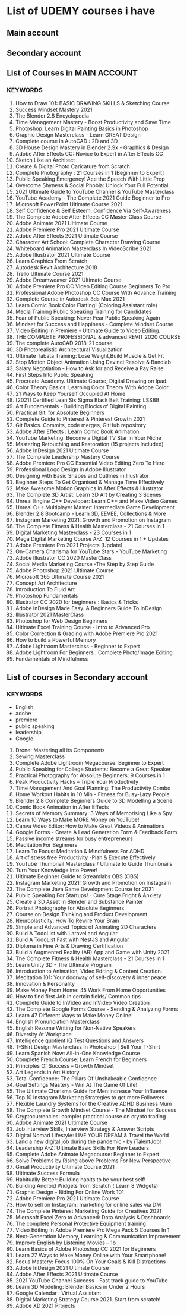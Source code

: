 # List of UDEMY courses i have
## Main account
## Secondary account
## List of Courses in MAIN ACCOUNT
### KEYWORDS
1. How to Draw 101: BASIC DRAWING SKILLS & Sketching Course
2. Success Mindset Mastery 2021
3. The Blender 2.8 Encyclopedia
4. Time Management Mastery - Boost Productivity and Save Time
5. Photoshop: Learn Digital Painting Basics in Photoshop
6. Graphic Design Masterclass - Learn GREAT Design
7. Complete course in AutoCAD : 2D and 3D
8. 3D House Design Mastery in Blender 2.9x - Graphics & Design
9. Adobe After Effects CC: Novice to Expert in After Effects CC
10. Sketch Like an Architect
11. Create A Digital Photo Caricature from Scratch
12. Complete Photography : 21 Courses in 1 [Beginner to Expert]
13. Public Speaking Emergency! Ace the Speech With Little Prep
14. Overcome Shyness & Social Phobia: Unlock Your Full Potential
15. 2021 Ultimate Guide to YouTube Channel & YouTube Masterclass
16. YouTube Academy - The Complete 2021 Guide Beginner to Pro
17. Microsoft PowerPoint Ultimate Course 2021
18. Self Confidence & Self Esteem: Confidence Via Self-Awareness
19. The Complete Adobe After Effects CC Master Class Course
20. Adobe Animate 2021 Ultimate Course
21. Adobe Premiere Pro 2021 Ultimate Course
22. Adobe After Effects 2021 Ultimate Course
23. Character Art School: Complete Character Drawing Course
24. Whiteboard Animation Masterclass In VideoScribe 2021
25. Adobe Illustrator 2021 Ultimate Course
26. Learn Graphics From Scratch
27. Autodesk Revit Architecture 2018
28. Trello Ultimate Course 2021
29. Adobe Dreamweaver 2021 Ultimate Course
30. Adobe Premiere Pro CC Video Editing Course Beginners To Pro
31. Professional Adobe Photoshop CC Course With Advance Training
32. Complete Course in Autodesk 3ds Max 2021
33. Learn Comic Book Color Flatting! (Coloring Assistant role)
34. Media Training Public Speaking Training for Candidates
35. Fear of Public Speaking: Never Fear Public Speaking Again
36. Mindset for Success and Happiness - Complete Mindset Course
37. Video Editing in Premiere - Ultimate Guide to Video Editing.
38. THE COMPLETE PROFESSIONAL & advanced REVIT 2020 COURSE
39. The complete AutoCAD 2018-21 course
40. 3D Photorealistic Architectural Visualization
41. Ultimate Tabata Training: Lose Weight,Build Muscle & Get Fit
42. Stop Motion Object Animation Using Davinci Resolve & Bandlab
43. Salary Negotiation - How to Ask for and Receive a Pay Raise
44. First Steps Into Public Speaking
45. Procreate Academy. Ultimate Course, Digital Drawing on Ipad.
46. Color Theory Basics: Learning Color Theory With Adobe Color
47. 21 Ways to Keep Yourself Occupied At Home
48. [2021] Certified Lean Six Sigma Black Belt Training: LSSBB
49. Art Fundamentals - Building Blocks of Digital Painting
50. Practical Git: for Absolute Beginners
51. Complete Guide to Pinterest & Pinterest Growth 2021
52. Git Basics. Commits, code merges, GitHub repository
53. Adobe After Effects : Learn Comic Book Animation
54. YouTube Marketing: Become a Digital TV Star in Your Niche
55. Mastering Retouching and Restoration (15 projects Included)
56. Adobe InDesign 2021 Ultimate Course
57. The Complete Leadership Mastery Course
58. Adobe Premiere Pro CC Essential Video Editing Zero To Hero
59. Professional Logo Design in Adobe Illustrator
60. Designing with Basic Shapes and Outlines in Illustrator
61. Beginner Steps To Get Organised & Manage Time Effectively
62. Make Awesome Motion Graphics in After Effects & Illustrator
63. The Complete 3D Artist: Learn 3D Art by Creating 3 Scenes
64. Unreal Engine C++ Developer: Learn C++ and Make Video Games
65. Unreal C++ Multiplayer Master: Intermediate Game Development
66. Blender 2.8 Bootcamp - Learn 3D, EEVEE, Collections & More
67. Instagram Marketing 2021: Growth and Promotion on Instagram
68. The Complete Fitness & Health Masterclass - 21 Courses in 1
69. Digital Marketing Masterclass - 23 Courses in 1
70. Mega Digital Marketing Course A-Z: 12 Courses in 1 + Updates
71. Adobe Premiere Pro 2021 Projects (Update)
72. On-Camera Charisma for YouTube Stars - YouTube Marketing
73. Adobe Illustrator CC 2020 MasterClass
74. Social Media Marketing Course -The Step by Step Guide
75. Adobe Photoshop 2021 Ultimate Course
76. Microsoft 365 Ultimate Course 2021
77. Concept Art Architecture
78. Introduction To Fluid Art
79. Photoshop Fundamentals
80. Illustrator CC 2020 for beginners : Basics & Tricks
81. Adobe InDesign Made Easy. A Beginners Guide To InDesign
82. Illustrator 2021 MasterClass
83. Photoshop for Web Design Beginners
84. Ultimate Excel Training Course - Intro to Advanced Pro
85. Color Correction & Grading with Adobe Premiere Pro 2021
86. How to build a Powerful Memory
87. Adobe Lightroom Masterclass - Beginner to Expert
88. Adobe Lightroom For Beginners : Complete Photo/Image Editing
89. Fundamentals of Mindfulness

## List of courses in Secondary account
### KEYWORDS
* English
* adobe
* premiere
* public speaking
* leadership
* Google 

1. Drone: Mastering all its Components
2. Sewing Masterclass
3. Complete Adobe Lightroom Megacourse: Beginner to Expert
4. Public Speaking for College Students: Become a Great Speaker
5. Practical Photography for Absolute Beginners: 9 Courses in 1
6. Peak Productivity Hacks – Triple Your Productivity
7. Time Management And Goal Planning: The Productivity Combo
8. Home Workout Habits in 10 Min - Fitness for Busy-Lazy People
9. Blender 2.8 Complete Beginners Guide to 3D Modelling a Scene
10. Comic Book Animation in After Effects
11. Secrets of Memory Summary: 3 Ways of Memorising Like a Spy
12. Learn 10 Ways to Make MORE Money on YouTube!
13. Canva Video Editor: How to Make Great Videos & Animations
14. Google Forms - Create A Lead Generation Form & Feedback Form
15. Passive income streams for busy entrepreneurs
16. Meditation For Beginners
17. Learn To Focus: Meditation & Mindfulness For ADHD
18. Art of stress free Productivity -Plan & Execute Effectively
19. YouTube Thumbnail Masterclass / Ultimate to Guide Thumbnails
20. Turn Your Knowledge into Power!
21. Ultimate Beginner Guide to Streamlabs OBS (OBS)
22. Instagram Marketing 2021: Growth and Promotion on Instagram
23. The Complete Java Game Development Course for 2021
24. Public Speaking For Startups! - Cure Stage Fright & Anxiety
25. Create a 3D Asset in Blender and Substance Painter
26. Portrait Photography for Absolute Beginners
27. Course on Design Thinking and Product Development
28. Neuroplasticity: How To Rewire Your Brain
29. Simple and Advanced Topics of Animating 2D Characters
30. Build A TodoList with Laravel and Angular
31. Build A TodoList Fast with NestJS and Angular
32. Diploma in Fine Arts & Drawing Certification
33. Build a Augmented Reality (AR) App and Game with Unity 2021
34. The Complete Fitness & Health Masterclass - 21 Courses in 1
35. Learn Unity 3D - The Ultimate Program
36. Introduction to Animation, Video Editing & Content Creation.
37. Meditation 101: Your doorway of self-discovery & inner peace
38. Innovation & Personality
39. Make Money From Home: 45 Work From Home Opportunities
40. How to find first Job in certain fields/ Common tips
41. Complete Guide to InVideo and InVideo Video Creation
42. The Complete Google Forms Course - Sending & Analyzing Forms
43. Learn 47 Different Ways to Make Money Online!
44. English Pronunciation Masterclass
45. English Resume Writing for Non-Native Speakers
46. Diversity At Workplace
47. Intelligence quotient IQ Test Questions and Answers
48. T-Shirt Design Masterclass In Photoshop | Sell Your T-Shirt
49. Learn Spanish Now: All-in-One Knowledge Course
50. Complete French Course: Learn French for Beginners
51. Principles Of Success – Growth Mindset
52. Art Legends in Art History
53. Total Confidence: The Pillars Of Unshakeable Confidence
54. Goal Settings Mastery - Win At The Game Of Life!
55. The Ultimate Charisma Guide for Men:Increase Your Influence
56. Top 10 Instagram Marketing Strategies to get more Followers
57. Flexible Laundry Systems for the Creative ADHD  Business Mum
58. The Complete Growth Mindset Course - The Mindset for Success
59. Cryptocurrencies: complet practical course on crypto trading
60. Adobe Animate 2021 Ultimate Course
61. Job interview Skills, Interview Strategy & Answer Scripts
62. Digital Nomad Lifestyle: LIVE YOUR DREAM & Travel the World
63. Land a new digital job during the pandemic - by iTalentJob!
64. Leadership A-Z: Ultimate Basic Skills For New Leaders
65. Complete Adobe Animate Megacourse: Beginner to Expert
66. Solve Problems by Rising above Problems For New Perspective
67. Gmail Productivity Ultimate Course 2021
68. Ultimate Success Formula
69. Habitually Better: Building habits to be your best self!
70. Building Android Widgets from Scratch ( Learn 8 Widgets)
71. Graphic Design - Biding For Online Work 101
72. Adobe Premiere Pro 2021 Ultimate Course
73. How to sell on Instagram: marketing for online sales via DM
74. The Complete Pinterest Marketing Guide for Creatives 2021
75. Microsoft Excel Zero to Advanced: Data Analysis & Dashboards
76. The complete Personal Protective Equipment training
77. Video Editing In Adobe Premiere Pro Mega Pack 5 Courses In 1
78. Next-Generation Memory, Learning & Communication Improvement
79. Improve English by Listening Movies – 1b
80. Learn Basics of Adobe Photoshop CC 2021 for Beginners
82. Learn 27 Ways to Make Money Online with Your Smartphone!
83. Focus Mastery: Focus 100% On Your Goals & Kill Distractions
84. Adobe InDesign 2021 Ultimate Course
85. Adobe After Effects 2021 Ultimate Course
86. 2021 YouTube Channel Success - Fast track guide to YouTube
87. Learn 3D Modeling: Blender Basics in Under 2 Hours
88. Google Calendar :  Virtual Assistant
89. Digital Marketing Strategy Course 2021. Start from scratch!
90. Adobe XD 2021 Projects
